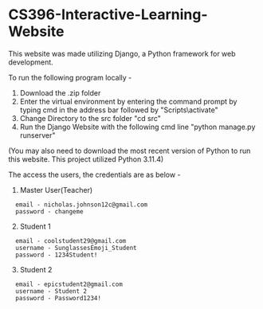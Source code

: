 ﻿# CS396-Interactive-Learning-Website

This website was made utilizing Django, a Python framework for web development. 

To run the following program locally - 
1. Download the .zip folder
2. Enter the virtual environment by entering the command prompt by typing cmd in the address bar followed by "Scripts\activate"
3. Change Directory to the src folder "cd src"
4. Run the Django Website with the following cmd line "python manage.py runserver"

(You may also need to download the most recent version of Python to run this website. This project utilized Python 3.11.4)

The access the users, the credentials are as below - 
1. Master User(Teacher)
```
  email - nicholas.johnson12c@gmail.com
  password - changeme
```
2. Student 1
```
  email - coolstudent29@gmail.com 
  username - SunglassesEmoji_Student
  password - 1234Student!
```
3. Student 2
```
  email - epicstudent2@gmail.com
  username - Student 2
  password - Password1234!
```
